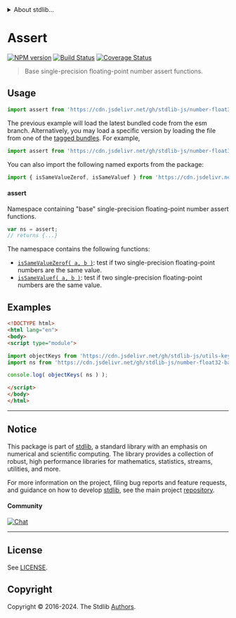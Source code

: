 <!--

@license Apache-2.0

Copyright (c) 2024 The Stdlib Authors.

Licensed under the Apache License, Version 2.0 (the "License");
you may not use this file except in compliance with the License.
You may obtain a copy of the License at

   http://www.apache.org/licenses/LICENSE-2.0

Unless required by applicable law or agreed to in writing, software
distributed under the License is distributed on an "AS IS" BASIS,
WITHOUT WARRANTIES OR CONDITIONS OF ANY KIND, either express or implied.
See the License for the specific language governing permissions and
limitations under the License.

-->


<details>
  <summary>
    About stdlib...
  </summary>
  <p>We believe in a future in which the web is a preferred environment for numerical computation. To help realize this future, we've built stdlib. stdlib is a standard library, with an emphasis on numerical and scientific computation, written in JavaScript (and C) for execution in browsers and in Node.js.</p>
  <p>The library is fully decomposable, being architected in such a way that you can swap out and mix and match APIs and functionality to cater to your exact preferences and use cases.</p>
  <p>When you use stdlib, you can be absolutely certain that you are using the most thorough, rigorous, well-written, studied, documented, tested, measured, and high-quality code out there.</p>
  <p>To join us in bringing numerical computing to the web, get started by checking us out on <a href="https://github.com/stdlib-js/stdlib">GitHub</a>, and please consider <a href="https://opencollective.com/stdlib">financially supporting stdlib</a>. We greatly appreciate your continued support!</p>
</details>

# Assert

[![NPM version][npm-image]][npm-url] [![Build Status][test-image]][test-url] [![Coverage Status][coverage-image]][coverage-url] <!-- [![dependencies][dependencies-image]][dependencies-url] -->

> Base single-precision floating-point number assert functions.



<section class="usage">

## Usage

```javascript
import assert from 'https://cdn.jsdelivr.net/gh/stdlib-js/number-float32-base-assert@esm/index.mjs';
```
The previous example will load the latest bundled code from the esm branch. Alternatively, you may load a specific version by loading the file from one of the [tagged bundles](https://github.com/stdlib-js/number-float32-base-assert/tags). For example,

```javascript
import assert from 'https://cdn.jsdelivr.net/gh/stdlib-js/number-float32-base-assert@v0.2.1-esm/index.mjs';
```

You can also import the following named exports from the package:

```javascript
import { isSameValueZerof, isSameValuef } from 'https://cdn.jsdelivr.net/gh/stdlib-js/number-float32-base-assert@esm/index.mjs';
```

#### assert

Namespace containing "base" single-precision floating-point number assert functions.

```javascript
var ns = assert;
// returns {...}
```

The namespace contains the following functions:

<!-- <toc pattern="*"> -->

<div class="namespace-toc">

-   <span class="signature">[`isSameValueZerof( a, b )`][@stdlib/number/float32/base/assert/is-same-value-zero]</span><span class="delimiter">: </span><span class="description">test if two single-precision floating-point numbers are the same value.</span>
-   <span class="signature">[`isSameValuef( a, b )`][@stdlib/number/float32/base/assert/is-same-value]</span><span class="delimiter">: </span><span class="description">test if two single-precision floating-point numbers are the same value.</span>

</div>

<!-- </toc> -->

</section>

<!-- /.usage -->

<!-- Package notes. Make sure to keep an empty line after the `section` element and another before the `/section` close. -->

<section class="notes">

</section>

<!-- /.notes -->

<section class="examples">

## Examples

<!-- TODO: better examples -->

<!-- eslint no-undef: "error" -->

```html
<!DOCTYPE html>
<html lang="en">
<body>
<script type="module">

import objectKeys from 'https://cdn.jsdelivr.net/gh/stdlib-js/utils-keys@esm/index.mjs';
import ns from 'https://cdn.jsdelivr.net/gh/stdlib-js/number-float32-base-assert@esm/index.mjs';

console.log( objectKeys( ns ) );

</script>
</body>
</html>
```

</section>

<!-- /.examples -->

<!-- Section for related `stdlib` packages. Do not manually edit this section, as it is automatically populated. -->

<section class="related">

</section>

<!-- /.related -->

<!-- Section for all links. Make sure to keep an empty line after the `section` element and another before the `/section` close. -->


<section class="main-repo" >

* * *

## Notice

This package is part of [stdlib][stdlib], a standard library with an emphasis on numerical and scientific computing. The library provides a collection of robust, high performance libraries for mathematics, statistics, streams, utilities, and more.

For more information on the project, filing bug reports and feature requests, and guidance on how to develop [stdlib][stdlib], see the main project [repository][stdlib].

#### Community

[![Chat][chat-image]][chat-url]

---

## License

See [LICENSE][stdlib-license].


## Copyright

Copyright &copy; 2016-2024. The Stdlib [Authors][stdlib-authors].

</section>

<!-- /.stdlib -->

<!-- Section for all links. Make sure to keep an empty line after the `section` element and another before the `/section` close. -->

<section class="links">

[npm-image]: http://img.shields.io/npm/v/@stdlib/number-float32-base-assert.svg
[npm-url]: https://npmjs.org/package/@stdlib/number-float32-base-assert

[test-image]: https://github.com/stdlib-js/number-float32-base-assert/actions/workflows/test.yml/badge.svg?branch=v0.2.1
[test-url]: https://github.com/stdlib-js/number-float32-base-assert/actions/workflows/test.yml?query=branch:v0.2.1

[coverage-image]: https://img.shields.io/codecov/c/github/stdlib-js/number-float32-base-assert/main.svg
[coverage-url]: https://codecov.io/github/stdlib-js/number-float32-base-assert?branch=main

<!--

[dependencies-image]: https://img.shields.io/david/stdlib-js/number-float32-base-assert.svg
[dependencies-url]: https://david-dm.org/stdlib-js/number-float32-base-assert/main

-->

[chat-image]: https://img.shields.io/gitter/room/stdlib-js/stdlib.svg
[chat-url]: https://app.gitter.im/#/room/#stdlib-js_stdlib:gitter.im

[stdlib]: https://github.com/stdlib-js/stdlib

[stdlib-authors]: https://github.com/stdlib-js/stdlib/graphs/contributors

[umd]: https://github.com/umdjs/umd
[es-module]: https://developer.mozilla.org/en-US/docs/Web/JavaScript/Guide/Modules

[deno-url]: https://github.com/stdlib-js/number-float32-base-assert/tree/deno
[deno-readme]: https://github.com/stdlib-js/number-float32-base-assert/blob/deno/README.md
[umd-url]: https://github.com/stdlib-js/number-float32-base-assert/tree/umd
[umd-readme]: https://github.com/stdlib-js/number-float32-base-assert/blob/umd/README.md
[esm-url]: https://github.com/stdlib-js/number-float32-base-assert/tree/esm
[esm-readme]: https://github.com/stdlib-js/number-float32-base-assert/blob/esm/README.md
[branches-url]: https://github.com/stdlib-js/number-float32-base-assert/blob/main/branches.md

[stdlib-license]: https://raw.githubusercontent.com/stdlib-js/number-float32-base-assert/main/LICENSE

<!-- <toc-links> -->

[@stdlib/number/float32/base/assert/is-same-value-zero]: https://github.com/stdlib-js/number-float32-base-assert-is-same-value-zero/tree/esm

[@stdlib/number/float32/base/assert/is-same-value]: https://github.com/stdlib-js/number-float32-base-assert-is-same-value/tree/esm

<!-- </toc-links> -->

</section>

<!-- /.links -->
